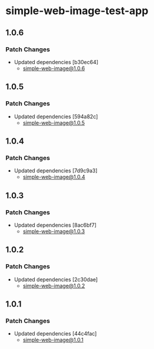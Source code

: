 # simple-web-image-test-app

## 1.0.6

### Patch Changes

- Updated dependencies [b30ec64]
  - simple-web-image@1.0.6

## 1.0.5

### Patch Changes

- Updated dependencies [594a82c]
  - simple-web-image@1.0.5

## 1.0.4

### Patch Changes

- Updated dependencies [7d9c9a3]
  - simple-web-image@1.0.4

## 1.0.3

### Patch Changes

- Updated dependencies [8ac6bf7]
  - simple-web-image@1.0.3

## 1.0.2

### Patch Changes

- Updated dependencies [2c30dae]
  - simple-web-image@1.0.2

## 1.0.1

### Patch Changes

- Updated dependencies [44c4fac]
  - simple-web-image@1.0.1
